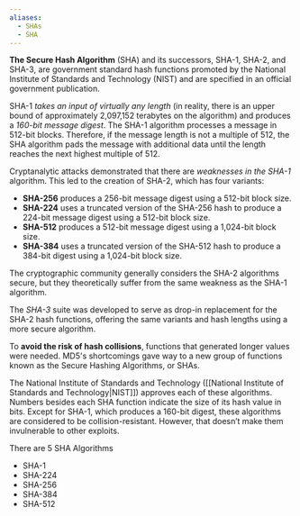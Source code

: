 ```yaml
---
aliases:
  - SHAs
  - SHA
---
```

**The Secure Hash Algorithm** (SHA) and its successors, SHA-1, SHA-2, and SHA-3, are government standard hash functions promoted by the National Institute of Standards and Technology (NIST) and are specified in an official government publication.

SHA-1 *takes an input of virtually any length* (in reality, there is an upper bound of approximately 2,097,152 terabytes on the algorithm) and produces a *160-bit message digest*. The SHA-1 algorithm processes a message in 512-bit blocks. Therefore, if the message length is not a multiple of 512, the SHA algorithm pads the message with additional data until the length reaches the next highest multiple of 512.

Cryptanalytic attacks demonstrated that there are *weaknesses in the SHA-1* algorithm. This led to the creation of SHA-2, which has four variants:

- **SHA-256** produces a 256-bit message digest using a 512-bit block size.
- **SHA-224** uses a truncated version of the SHA-256 hash to produce a 224-bit message digest using a 512-bit block size. 
- **SHA-512** produces a 512-bit message digest using a 1,024-bit block size. 
- **SHA-384** uses a truncated version of the SHA-512 hash to produce a 384-bit digest using a 1,024-bit block size.

The cryptographic community generally considers the SHA-2 algorithms secure, but they theoretically suffer from the same weakness as the SHA-1 algorithm.

The *SHA-3* suite was developed to serve as drop-in replacement for the SHA-2 hash functions, offering the same variants and hash lengths using a more secure algorithm.

To **avoid the risk of hash collisions**, functions that generated longer values were needed. MD5's shortcomings gave way to a new group of functions known as the Secure Hashing Algorithms, or SHAs.

The National Institute of Standards and Technology ([[National Institute of Standards and Technology|NIST]]) approves each of these algorithms. Numbers besides each SHA function indicate the size of its hash value in bits. Except for SHA-1, which produces a 160-bit digest, these algorithms are considered to be collision-resistant. However, that doesn’t make them invulnerable to other exploits.

There are 5 SHA Algorithms
- SHA-1
- SHA-224
- SHA-256
- SHA-384
- SHA-512

